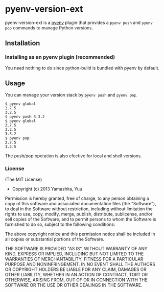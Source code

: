 # pyenv-version-ext

pyenv-version-ext is a [pyenv](https://github.com/yyuu/pyenv) plugin
that provides a `pyenv push` and `pyenv pop` commands to manage Python
versions.

## Installation

### Installing as an pyenv plugin (recommended)

You need nothing to do since python-build is bundled with pyenv by
default.


## Usage

You can manage your version stack by `pyenv push` and `pyenv pop`.

    $ pyenv global
    2.7.5
    3.2.5
    $ pyenv push 3.3.2
    $ pyenv global
    2.7.5
    3.2.5
    3.3.2
    $ pyenv pop
    2.7.5
    3.2.5

The push/pop operation is also efective for local and shell versions.

### License

(The MIT License)

* Copyright (c) 2013 Yamashita, Yuu

Permission is hereby granted, free of charge, to any person obtaining
a copy of this software and associated documentation files (the
"Software"), to deal in the Software without restriction, including
without limitation the rights to use, copy, modify, merge, publish,
distribute, sublicense, and/or sell copies of the Software, and to
permit persons to whom the Software is furnished to do so, subject to
the following conditions:

The above copyright notice and this permission notice shall be
included in all copies or substantial portions of the Software.

THE SOFTWARE IS PROVIDED "AS IS", WITHOUT WARRANTY OF ANY KIND,
EXPRESS OR IMPLIED, INCLUDING BUT NOT LIMITED TO THE WARRANTIES OF
MERCHANTABILITY, FITNESS FOR A PARTICULAR PURPOSE AND
NONINFRINGEMENT. IN NO EVENT SHALL THE AUTHORS OR COPYRIGHT HOLDERS BE
LIABLE FOR ANY CLAIM, DAMAGES OR OTHER LIABILITY, WHETHER IN AN ACTION
OF CONTRACT, TORT OR OTHERWISE, ARISING FROM, OUT OF OR IN CONNECTION
WITH THE SOFTWARE OR THE USE OR OTHER DEALINGS IN THE SOFTWARE.
